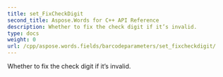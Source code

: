 ```yaml
---
title: set_FixCheckDigit
second_title: Aspose.Words for C++ API Reference
description: Whether to fix the check digit if it’s invalid. 
type: docs
weight: 0
url: /cpp/aspose.words.fields/barcodeparameters/set_fixcheckdigit/
---
```


Whether to fix the check digit if it’s invalid. 

